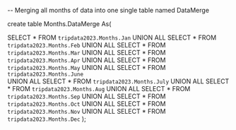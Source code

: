 -- Merging all months of data into one single table named  DataMerge

create table Months.DataMerge As(


SELECT * FROM `tripdata2023.Months.Jan` 
UNION ALL
SELECT * FROM `tripdata2023.Months.Feb` 
UNION ALL
SELECT * FROM `tripdata2023.Months.Mar` 
UNION ALL
SELECT * FROM `tripdata2023.Months.Apr` 
UNION ALL
SELECT * FROM `tripdata2023.Months.May`
UNION ALL
SELECT * FROM `tripdata2023.Months.June`  
UNION ALL
SELECT * FROM `tripdata2023.Months.July` 
UNION ALL
SELECT * FROM `tripdata2023.Months.Aug` 
UNION ALL
SELECT * FROM `tripdata2023.Months.Sep` 
UNION ALL
SELECT * FROM `tripdata2023.Months.Oct` 
UNION ALL
SELECT * FROM `tripdata2023.Months.Nov` 
UNION ALL
SELECT * FROM `tripdata2023.Months.Dec` );
